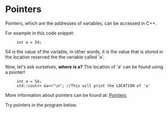 # Pointers

Pointers, which are the addresses of variables, can be accessed in C++.

For example in this code snippet:
```
     int a = 54;
```
54 is the value of the variable, in other words, it is the value that is stored in the location reserved the the variable called 'a'.

Now, let's ask ourselves, **where is a?** The location of 'a' can be found using a pointer!
```
     int a = 54;
     std::cout<< &a<<"\n"; //This will print the LOCATION of 'a'
```
More information about pointers can be found at: [Pointers](https://cplusplus.com/doc/tutorial/pointers/)

Try pointers in the program below.
